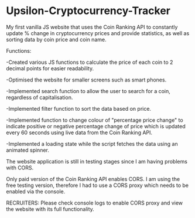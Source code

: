# Upsilon-Cryptocurrency-Tracker

My first vanilla JS website that uses the Coin Ranking API to constantly update % change in cryptocurrency prices and provide statistics, as well as sorting data by coin price and
coin name.

Functions:

  -Created various JS functions to calculate the price of each coin to 2 decimal points for easier readability. 
  
  -Optimised the website for smaller screens such as smart phones. 
  
  -Implemented search function to allow the user to search for a coin, regardless of capitalisation.
  
  -Implemented filter function to sort the data based on price.
  
  -Implemented function to change colour of "percentage price change" to indicate positive or negative percentage change of price which is updated every 60 seconds using live data    from the Coin Ranking API.
  
  -Implemented a loading state while the script fetches the data using an animated spinner.
  

The website application is still in testing stages since I am having problems with CORS.

Only paid version of the Coin Ranking API enables CORS. I am using the free testing version, therefore I had to use a CORS proxy which needs to be enabled via the console. 

RECRUITERS:
Please check console logs to enable CORS proxy and view the website with its full functionality.
